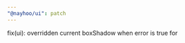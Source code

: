 ```yaml
---
"@nayhoo/ui": patch
---
```


fix(ui): overridden current boxShadow when error is true for <TextField />
